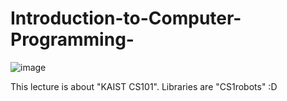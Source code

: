 # Introduction-to-Computer-Programming-
![image](https://user-images.githubusercontent.com/82510378/135034244-04d3a6d3-30e2-4736-a253-7ad5d49815fd.png)

This lecture is about "KAIST CS101".
Libraries are "CS1robots" :D
